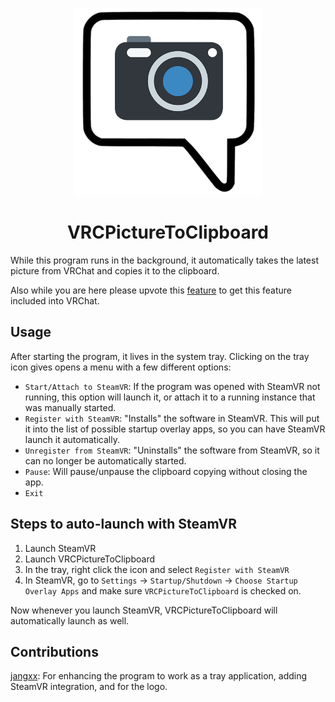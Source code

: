 
<p align="center">
  <img width="300" height="300" src="https://raw.githubusercontent.com/Duinrahaic/VRCPictureToClipboard/master/icon.png">
 </p>
 <h1 align="center"> VRCPictureToClipboard </h5>



While this program runs in the background, it automatically takes the latest picture from VRChat and copies it to the clipboard.

Also while you are here please upvote this [feature](https://feedback.vrchat.com/feature-requests/p/picture-to-clipboard) to get this feature included into VRChat.

## Usage

After starting the program, it lives in the system tray.
Clicking on the tray icon gives opens a menu with a few different options:

- `Start/Attach to SteamVR`: If the program was opened with SteamVR not running, this option will launch it, or attach it to a running instance that was manually started.
- `Register with SteamVR`: "Installs" the software in SteamVR. This will put it into the list of possible startup overlay apps, so you can have SteamVR launch it automatically.
- `Unregister from SteamVR`: "Uninstalls" the software from SteamVR, so it can no longer be automatically started.
- `Pause`: Will pause/unpause the clipboard copying without closing the app.
- `Exit`


## Steps to auto-launch with SteamVR

1. Launch SteamVR
2. Launch VRCPictureToClipboard
3. In the tray, right click the icon and select `Register with SteamVR`
4. In SteamVR, go to `Settings` -> `Startup/Shutdown` -> `Choose Startup Overlay Apps` and make sure `VRCPictureToClipboard` is checked on.

Now whenever you launch SteamVR, VRCPictureToClipboard will automatically launch as well.


## Contributions 

[jangxx](https://github.com/jangxx): For enhancing the program to work as a tray application, adding SteamVR integration, and for the logo.
